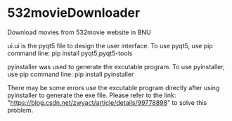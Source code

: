 # 532movieDownloader
Download movies from 532movie website in BNU


ui.ui is the pyqt5 file to design the user interface. To use pyqt5, use pip command line: pip install pyqt5,pyqt5-tools

pyinstaller was used to generate the excutable program. To use pyinstaller, use pip command line: pip install pyinstaller

There may be some errors use the excutable program directly after using pyinstaller to generate the exe file. Please refer to the link: "https://blog.csdn.net/zwyact/article/details/99778898" to solve this problem.
